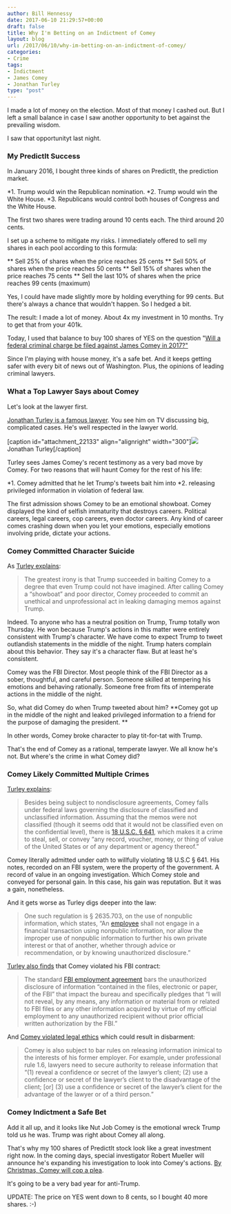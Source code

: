 ```yaml
---
author: Bill Hennessy
date: 2017-06-10 21:29:57+00:00
draft: false
title: Why I'm Betting on an Indictment of Comey
layout: blog
url: /2017/06/10/why-im-betting-on-an-indictment-of-comey/
categories:
- Crime
tags:
- Indictment
- James Comey
- Jonathan Turley
type: "post"
---
```


I made a lot of money on the election. Most of that money I cashed out. But I left a small balance in case I saw another opportunity to bet against the prevailing wisdom.

I saw that opportunityt last night.



### My PredictIt Success



In January 2016, I bought three kinds of shares on PredictIt, the prediction market.




*1. Trump would win the Republican nomination.
*2. Trump would win the White House.
*3. Republicans would control both houses of Congress and the White House.


The first two shares were trading around 10 cents each. The third around 20 cents.

I set up a scheme to mitigate my risks. I immediately offered to sell my shares in each pool according to this formula:


** Sell 25% of shares when the price reaches 25 cents
** Sell 50% of shares when the price reaches 50 cents
** Sell 15% of shares when the price reaches 75 cents
** Sell the last 10% of shares when the price reaches 99 cents (maximum)


Yes, I could have made slightly more by holding everything for 99 cents. But there's always a chance that wouldn't happen. So I hedged a bit.

The result: I made a lot of money. About 4x my investment in 10 months. Try to get that from your 401k.

Today, I used that balance to buy 100 shares of YES on the question "[Will a federal criminal charge be filed against James Comey in 2017?"](https://www.predictit.org/Contract/6876/Will-a-federal-criminal-charge-be-filed-against-James-Comey-in-2017#data)

Since I'm playing with house money, it's a safe bet. And it keeps getting safer with every bit of news out of Washington. Plus, the opinions of leading criminal lawyers.



### What a Top Lawyer Says about Comey



Let's look at the lawyer first.

[Jonathan Turley is a famous lawyer](https://en.wikipedia.org/wiki/Jonathan_Turley). You see him on TV discussing big, complicated cases. He's well respected in the lawyer world.

[caption id="attachment_22133" align="alignright" width="300"]![](https://hennessysview.com/wp-content/uploads/2017/06/turley-300x225.jpg)
Jonathan Turley[/caption]

Turley sees James Comey's recent testimony as a very bad move by Comey. For two reasons that will haunt Comey for the rest of his life:




*1. Comey admitted that he let Trump's tweets bait him into
*2. releasing privileged information in violation of federal law.


The first admission shows Comey to be an emotional showboat. Comey displayed the kind of selfish immaturity that destroys careers. Political careers, legal careers, cop careers, even doctor careers. Any kind of career comes crashing down when you let your emotions, especially emotions involving pride, dictate your actions.



### Comey Committed Character Suicide



As [Turley explains](https://thehill.com/blogs/pundits-blog/the-administration/337160-opinion-the-damaging-case-against-james-comey):



> The greatest irony is that Trump succeeded in baiting Comey to a degree that even Trump could not have imagined. After calling Comey a “showboat” and poor director, Comey proceeded to commit an unethical and unprofessional act in leaking damaging memos against Trump.



Indeed. To anyone who has a neutral position on Trump, Trump totally won Thursday. He won because Trump's actions in this matter were entirely consistent with Trump's character. We have come to expect Trump to tweet outlandish statements in the middle of the night. Trump haters complain about this behavior. They say it's a character flaw. But at least he's consistent.

Comey was the FBI Director. Most people think of the FBI Director as a sober, thoughtful, and careful person. Someone skilled at tempering his emotions and behaving rationally. Someone free from fits of intemperate actions in the middle of the night.

So, what did Comey do when Trump tweeted about him? **Comey got up in the middle of the night and leaked privileged information to a friend for the purpose of damaging the president. **

In other words, Comey broke character to play tit-for-tat with Trump.

That's the end of Comey as a rational, temperate lawyer. We all know he's not. But where's the crime in what Comey did?



### Comey Likely Committed Multiple Crimes



[Turley explains](https://thehill.com/blogs/pundits-blog/the-administration/337160-opinion-the-damaging-case-against-james-comey):



> Besides being subject to nondisclosure agreements, Comey falls under federal laws governing the disclosure of classified and unclassified information. Assuming that the memos were not classified (though it seems odd that it would not be classified even on the confidential level), there is [18 U.S.C. § 641](https://www.law.cornell.edu/uscode/text/18/641), which makes it a crime to steal, sell, or convey “any record, voucher, money, or thing of value of the United States or of any department or agency thereof.”



Comey literally admitted under oath to willfully violating 18 U.S.C § 641. His notes, recorded on an FBI system, were the property of the government. A record of value in an ongoing investigation. Which Comey stole and conveyed for personal gain. In this case, his gain was reputation. But it was a gain, nonetheless.

And it gets worse as Turley digs deeper into the law:



> 

> 
> One such regulation is § 2635.703, on the use of nonpublic information, which states, “An [employee](https://www.law.cornell.edu/definitions/index.php?width=840&height=800&iframe=true&def_id=b3464e805fbe7dd2347838286439bc3a&term_occur=1&term_src=Title:5:Chapter:XVI:Subchapter:B:Part:2635:Subpart:G:2635.703) shall not engage in a financial transaction using nonpublic information, nor allow the improper use of nonpublic information to further his own private interest or that of another, whether through advice or recommendation, or by knowing unauthorized disclosure.”
> 
> 






[Turley also finds](https://thehill.com/blogs/pundits-blog/the-administration/337160-opinion-the-damaging-case-against-james-comey) that Comey violated his FBI contract:





> 

> 
> The standard [FBI employment agreement](https://www.fbi.gov/file-repository/fd-291.pdf/view) bars the unauthorized disclosure of information “contained in the files, electronic or paper, of the FBI” that impact the bureau and specifically pledges that “I will not reveal, by any means, any information or material from or related to FBI files or any other information acquired by virtue of my official employment to any unauthorized recipient without prior official written authorization by the FBI.”
> 
> 






And [Comey violated legal ethics](https://thehill.com/blogs/pundits-blog/the-administration/337160-opinion-the-damaging-case-against-james-comey) which could result in disbarment:





> 

> 
> Comey is also subject to bar rules on releasing information inimical to the interests of his former employer. For example, under professional rule 1.6, lawyers need to secure authority to release information that “(1) reveal a confidence or secret of the lawyer’s client; (2) use a confidence or secret of the lawyer’s client to the disadvantage of the client; [or] (3) use a confidence or secret of the lawyer’s client for the advantage of the lawyer or of a third person.”
> 
> 






### Comey Indictment a Safe Bet



Add it all up, and it looks like Nut Job Comey is the emotional wreck Trump told us he was. Trump was right about Comey all along.

That's why my 100 shares of PredictIt stock look like a great investment right now. In the coming days, special investigator Robert Mueller will announce he's expanding his investigation to look into Comey's actions. [By Christmas, Comey will cop a plea](https://hennessysview.com/2017/06/09/no-obstruction-no-collusion-hes-a-leaker/).

It's going to be a very bad year for anti-Trump.

UPDATE: The price on YES went down to 8 cents, so I bought 40 more shares. :-)
